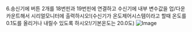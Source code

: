 6.송신기에 버튼 2개를 18번핀과 19번핀에 연결하고 수신기에 내부 변수값을 업/다운 카운트해서 시리얼모니터에 출력하시오!(수신기가 온도제어시스템이라고 할때 온도를 0.1도를 올리거나 내릴수 있도록 하시오!/기본온도는 20.0도)
![Image](https://github.com/user-attachments/assets/b56260ac-eecc-4bfe-9ec9-c3e53bc22a0b)
